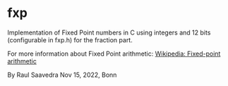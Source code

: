 # fxp
Implementation of Fixed Point numbers in C using integers
and 12 bits (configurable in fxp.h) for the fraction part.

For more information about Fixed Point arithmetic:
[Wikipedia: Fixed-point arithmetic](https://en.wikipedia.org/wiki/Fixed-point_arithmetic)

By Raul Saavedra
Nov 15, 2022, Bonn
